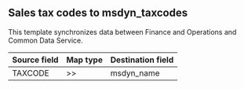 ## Sales tax codes to msdyn_taxcodes

This template synchronizes data between Finance and Operations and Common Data Service.

Source field | Map type | Destination field
---|---|---
TAXCODE | >> | msdyn_name
